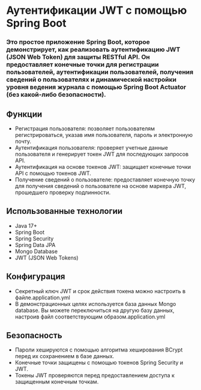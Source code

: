 # Аутентификации JWT с помощью Spring Boot

### Это простое приложение Spring Boot, которое демонстрирует, как реализовать аутентификацию JWT (JSON Web Token) для защиты RESTful API. Он предоставляет конечные точки для регистрации пользователей, аутентификации пользователей, получения сведений о пользователях и динамической настройки уровня ведения журнала с помощью Spring Boot Actuator (без какой-либо безопасности).

## Функции
- Регистрация пользователя: позволяет пользователям регистрироваться, указав имя пользователя, пароль и электронную почту.
- Аутентификация пользователя: проверяет учетные данные пользователя и генерирует токен JWT для последующих запросов API.
- Аутентификация на основе токенов JWT: защищает конечные точки API с помощью токенов JWT.
- Получение сведений о пользователе: предоставляет конечную точку для получения сведений о пользователе на основе маркера JWT, прошедшего проверку подлинности.

## Использованные технологии

- Java 17+
- Spring Boot
- Spring Security
- Spring Data JPA
- Mongo Database
- JWT (JSON Web Tokens)

## Конфигурация 
- Секретный ключ JWT и срок действия токена можно настроить в файле.application.yml
- В демонстрационных целях используется база данных Mongo database. Вы можете переключиться на другую базу данных, настроив файл соответствующим образом.application.yml

## Безопасность

- Пароли хешируются с помощью алгоритма хеширования BCrypt перед их сохранением в базе данных.
- Конечные точки защищены с помощью токенов Spring Security и JWT.
- Токены JWT проверяются перед предоставлением доступа к защищенным конечным точкам.
